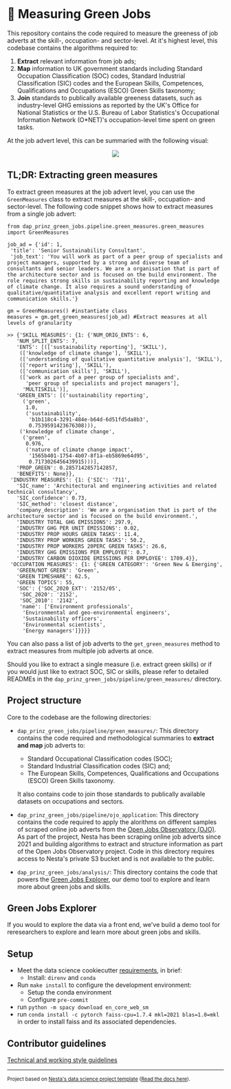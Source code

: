 # 🥬 Measuring Green Jobs

This repository contains the code required to measure the greeness of job adverts at the skill-, occupation- and sector-level. At it's highest level, this codebase contains the algorithms required to:

1. **Extract** relevant information from job ads;
2. **Map** information to UK government standards including Standard Occupation Classification (SOC) codes, Standard Industrial Classification (SIC) codes and the European Skills, Competences, Qualifications and Occupations (ESCO) Green Skills taxonomy;
3. **Join** standards to publically available greeness datasets, such as industry-level GHG emissions as reported by the UK's Office for National Statistics or  the U.S. Bureau of Labor Statistics's Occupational Information Network (O*NET)'s occupation-level time spent on green tasks.  

At the job advert level, this can be summaried with the following visual:

<p align="center">
  <img src="https://github.com/nestauk/dap_prinz_green_jobs/assets/46863334/db07e584-c1cc-476e-8ee1-050562318daf" />
</p>

## TL;DR: Extracting green measures

To extract green measures at the job advert level, you can use the `GreenMeasures` class to extract measures at the skill-, occupation- and sector-level. The following code snippet shows how to extract measures from a single job advert:

```
from dap_prinz_green_jobs.pipeline.green_measures.green_measures import GreenMeasures

job_ad = {'id': 1,
 'title': 'Senior Sustainability Consultant',
 'job_text': 'You will work as part of a peer group of specialists and project managers, supported by a strong and diverse team of consultants and senior leaders. We are a organisation that is part of the architecture sector and is focused on the build environment. The role requires strong skills in sustainability reporting and knowledge of climate change. It also requires a sound understanding of qualitative/quantitative analysis and excellent report writing and communication skills.'}

gm = GreenMeasures() #instantiate class
measures = gm.get_green_measures(job_ad) #Extract measures at all levels of granularity

>> {'SKILL MEASURES': {1: {'NUM_ORIG_ENTS': 6,
   'NUM_SPLIT_ENTS': 7,
   'ENTS': [(['sustainability reporting'], 'SKILL'),
    (['knowledge of climate change'], 'SKILL'),
    (['understanding of qualitative quantitative analysis'], 'SKILL'),
    (['report writing'], 'SKILL'),
    (['communication skills'], 'SKILL'),
    (['work as part of a peer group of specialists and',
      'peer group of specialists and project managers'],
     'MULTISKILL')],
   'GREEN_ENTS': [('sustainability reporting',
     ('green',
      1.0,
      ('sustainability',
       'b1b118c4-3291-484e-b64d-6d51fd5da8b3',
       0.7539591423676308))),
    ('knowledge of climate change',
     ('green',
      0.976,
      ('nature of climate change impact',
       '1565b401-1754-4b07-8f1a-eb5869e64d95',
       0.7173026456439915)))],
   'PROP_GREEN': 0.2857142857142857,
   'BENEFITS': None}},
 'INDUSTRY MEASURES': {1: {'SIC': '711',
   'SIC_name': 'Architectural and engineering activities and related technical consultancy',
   'SIC_confidence': 0.73,
   'SIC_method': 'closest distance',
   'company_description': 'We are a organisation that is part of the architecture sector and is focused on the build environment.',
   'INDUSTRY TOTAL GHG EMISSIONS': 297.9,
   'INDUSTRY GHG PER UNIT EMISSIONS': 0.02,
   'INDUSTRY PROP HOURS GREEN TASKS': 11.4,
   'INDUSTRY PROP WORKERS GREEN TASKS': 50.2,
   'INDUSTRY PROP WORKERS 20PERC GREEN TASKS': 26.6,
   'INDUSTRY GHG EMISSIONS PER EMPLOYEE': 0.7,
   'INDUSTRY CARBON DIOXIDE EMISSIONS PER EMPLOYEE': 1709.4}},
 'OCCUPATION MEASURES': {1: {'GREEN CATEGORY': 'Green New & Emerging',
   'GREEN/NOT GREEN': 'Green',
   'GREEN TIMESHARE': 62.5,
   'GREEN TOPICS': 55,
   'SOC': {'SOC_2020_EXT': '2152/05',
    'SOC_2020': '2152',
    'SOC_2010': '2142',
    'name': ['Environment professionals',
     'Environmental and geo-environmental engineers',
     'Sustainability officers',
     'Environmental scientists',
     'Energy managers']}}}}
```

You can also pass a list of job adverts to the `get_green_measures` method to extract measures from multiple job adverts at once.

Should you like to extract a single measure (i.e. extract green skills) or if you would just like to extract SOC, SIC or skills, please refer to detailed READMEs in the `dap_prinz_green_jobs/pipeline/green_measures/` directory.

## Project structure

Core to the codebase are the following directories:

- `dap_prinz_green_jobs/pipeline/green_measures/`: This directory contains the code required and methodological summaries to **extract and map** job adverts to:

  - Standard Occupational Classification codes (SOC);
  - Standard Industrial Classification codes (SIC) and;
  - The European Skills, Competences, Qualifications and Occupations (ESCO) Green Skills taxonomy.

  It also contains code to join those standards to publically available datasets on occupations and sectors.

- `dap_prinz_green_jobs/pipeline/ojo_application`: This directory contains the code required to apply the alorithms on different samples of scraped online job adverts from the [Open Jobs Observatory (OJO)](https://www.nesta.org.uk/data-visualisation-and-interactive/open-jobs-observatory/). As part of the project, Nesta has been scraping online job adverts since 2021 and building algorithms to extract and structure information as part of the Open Jobs Observatory project. Code in this directory requires access to Nesta's private S3 bucket and is not available to the public.

- `dap_prinz_green_jobs/analysis/`: This directory contains the code that powers the [Green Jobs Explorer](https://green-jobs-19776304fc2f.herokuapp.com/occupations), our demo tool to explore and learn more about green jobs and skills.

## Green Jobs Explorer

If you would to explore the data via a front end, we've build a demo tool for reresearchers to explore and learn more about green jobs and skills.

## Setup

- Meet the data science cookiecutter [requirements](http://nestauk.github.io/ds-cookiecutter/quickstart), in brief:
  - Install: `direnv` and `conda`
- Run `make install` to configure the development environment:
  - Setup the conda environment
  - Configure `pre-commit`
- run `python -m spacy download en_core_web_sm`
- run `conda install -c pytorch faiss-cpu=1.7.4 mkl=2021 blas=1.0=mkl` in order to install faiss and its associated dependencies.

## Contributor guidelines

[Technical and working style guidelines](https://github.com/nestauk/ds-cookiecutter/blob/master/GUIDELINES.md)

---

<small><p>Project based on <a target="_blank" href="https://github.com/nestauk/ds-cookiecutter">Nesta's data science project template</a>
(<a href="http://nestauk.github.io/ds-cookiecutter">Read the docs here</a>).
</small>

